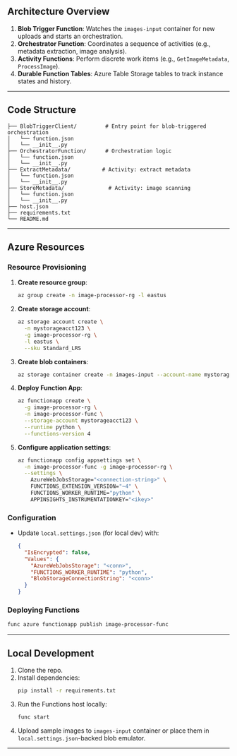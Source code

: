 ## Architecture Overview

1. **Blob Trigger Function**: Watches the `images-input` container for new uploads and starts an orchestration.
2. **Orchestrator Function**: Coordinates a sequence of activities (e.g., metadata extraction, image analysis).
3. **Activity Functions**: Perform discrete work items (e.g., `GetImageMetadata`, `ProcessImage`).
4. **Durable Function Tables**: Azure Table Storage tables to track instance states and history.

---



## Code Structure

```
├── BlobTriggerClient/         # Entry point for blob-triggered orchestration
│   └── function.json
│   └── __init__.py
├── OrchestratorFunction/      # Orchestration logic
│   └── function.json
│   └── __init__.py
├── ExtractMetadata/          # Activity: extract metadata
│   └── function.json
│   └── __init__.py
├── StoreMetadata/              # Activity: image scanning
│   └── function.json
│   └── __init__.py
├── host.json
├── requirements.txt
└── README.md
```

---
## Azure Resources

### Resource Provisioning

1. **Create resource group**:
   ```bash
   az group create -n image-processor-rg -l eastus
   ```
2. **Create storage account**:
   ```bash
   az storage account create \
     -n mystorageacct123 \
     -g image-processor-rg \
     -l eastus \
     --sku Standard_LRS
   ```
3. **Create blob containers**:
   ```bash
   az storage container create -n images-input --account-name mystorageacct123
   ```
4. **Deploy Function App**:
   ```bash
   az functionapp create \
     -g image-processor-rg \
     -n image-processor-func \
     --storage-account mystorageacct123 \
     --runtime python \
     --functions-version 4
   ```
5. **Configure application settings**:
   ```bash
   az functionapp config appsettings set \
     -n image-processor-func -g image-processor-rg \
     --settings \
       AzureWebJobsStorage="<connection-string>" \
       FUNCTIONS_EXTENSION_VERSION="~4" \
       FUNCTIONS_WORKER_RUNTIME="python" \
       APPINSIGHTS_INSTRUMENTATIONKEY="<ikey>"
   ```

### Configuration

- Update `local.settings.json` (for local dev) with:
  ```json
  {
    "IsEncrypted": false,
    "Values": {
      "AzureWebJobsStorage": "<conn>",
      "FUNCTIONS_WORKER_RUNTIME": "python",
      "BlobStorageConnectionString": "<conn>"
    }
  }
  ```

### Deploying Functions

```bash
func azure functionapp publish image-processor-func
```

---

## Local Development

1. Clone the repo.
2. Install dependencies:
   ```bash
   pip install -r requirements.txt
   ```
3. Run the Functions host locally:
   ```bash
   func start
   ```
4. Upload sample images to `images-input` container or place them in `local.settings.json`-backed blob emulator.

---
